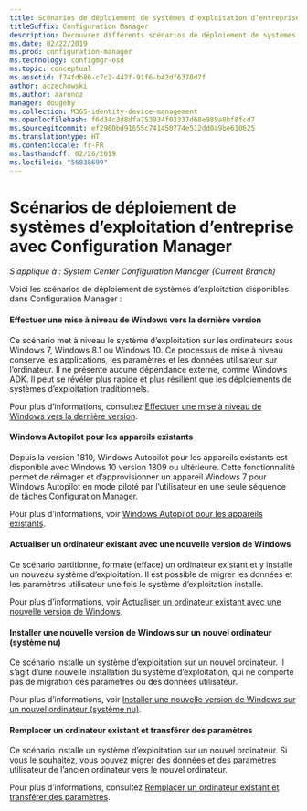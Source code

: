 ```yaml
---
title: Scénarios de déploiement de systèmes d’exploitation d’entreprise
titleSuffix: Configuration Manager
description: Découvrez différents scénarios de déploiement de systèmes d’exploitation d’entreprise avec Configuration Manager.
ms.date: 02/22/2019
ms.prod: configuration-manager
ms.technology: configmgr-osd
ms.topic: conceptual
ms.assetid: f74fdb86-c7c2-447f-91f6-b42df6370d7f
author: aczechowski
ms.author: aaroncz
manager: dougeby
ms.collection: M365-identity-device-management
ms.openlocfilehash: f6d34c3d8dfa753934f03337d68e989a8bf8fcd7
ms.sourcegitcommit: ef2960bd91655c741450774e512dd0a9be610625
ms.translationtype: HT
ms.contentlocale: fr-FR
ms.lasthandoff: 02/26/2019
ms.locfileid: "56838699"
---
```

# <a name="scenarios-to-deploy-enterprise-operating-systems-with-configuration-manager"></a>Scénarios de déploiement de systèmes d’exploitation d’entreprise avec Configuration Manager

*S’applique à : System Center Configuration Manager (Current Branch)*

Voici les scénarios de déploiement de systèmes d’exploitation disponibles dans Configuration Manager :  

#### <a name="upgrade-windows-to-the-latest-version"></a>Effectuer une mise à niveau de Windows vers la dernière version
Ce scénario met à niveau le système d’exploitation sur les ordinateurs sous Windows 7, Windows 8.1 ou Windows 10. Ce processus de mise à niveau conserve les applications, les paramètres et les données utilisateur sur l’ordinateur. Il ne présente aucune dépendance externe, comme Windows ADK. Il peut se révéler plus rapide et plus résilient que les déploiements de systèmes d’exploitation traditionnels.  

Pour plus d’informations, consultez [Effectuer une mise à niveau de Windows vers la dernière version](/sccm/osd/deploy-use/upgrade-windows-to-the-latest-version).


#### <a name="windows-autopilot-for-existing-devices"></a>Windows Autopilot pour les appareils existants
<!--3607717, fka 1358333--> Depuis la version 1810, Windows Autopilot pour les appareils existants est disponible avec Windows 10 version 1809 ou ultérieure. Cette fonctionnalité permet de réimager et d’approvisionner un appareil Windows 7 pour Windows Autopilot en mode piloté par l’utilisateur en une seule séquence de tâches Configuration Manager.

Pour plus d’informations, voir [Windows Autopilot pour les appareils existants](/sccm/osd/deploy-use/windows-autopilot-for-existing-devices).


#### <a name="refresh-an-existing-computer-with-a-new-version-of-windows"></a>Actualiser un ordinateur existant avec une nouvelle version de Windows
Ce scénario partitionne, formate (efface) un ordinateur existant et y installe un nouveau système d’exploitation. Il est possible de migrer les données et les paramètres utilisateur une fois le système d’exploitation installé.  

Pour plus d’informations, voir [Actualiser un ordinateur existant avec une nouvelle version de Windows](/sccm/osd/deploy-use/refresh-an-existing-computer-with-a-new-version-of-windows).


#### <a name="install-a-new-version-of-windows-on-a-new-computer-bare-metal"></a>Installer une nouvelle version de Windows sur un nouvel ordinateur (système nu)
Ce scénario installe un système d’exploitation sur un nouvel ordinateur. Il s’agit d’une nouvelle installation du système d’exploitation, qui ne comporte pas de migration des paramètres ou des données utilisateur.  

Pour plus d’informations, voir [Installer une nouvelle version de Windows sur un nouvel ordinateur (système nu)](/sccm/osd/deploy-use/install-new-windows-version-new-computer-bare-metal).


#### <a name="replace-an-existing-computer-and-transfer-settings"></a>Remplacer un ordinateur existant et transférer des paramètres
Ce scénario installe un système d’exploitation sur un nouvel ordinateur. Si vous le souhaitez, vous pouvez migrer des données et des paramètres utilisateur de l’ancien ordinateur vers le nouvel ordinateur.  

Pour plus d’informations, consultez [Remplacer un ordinateur existant et transférer des paramètres](/sccm/osd/deploy-use/replace-an-existing-computer-and-transfer-settings).


